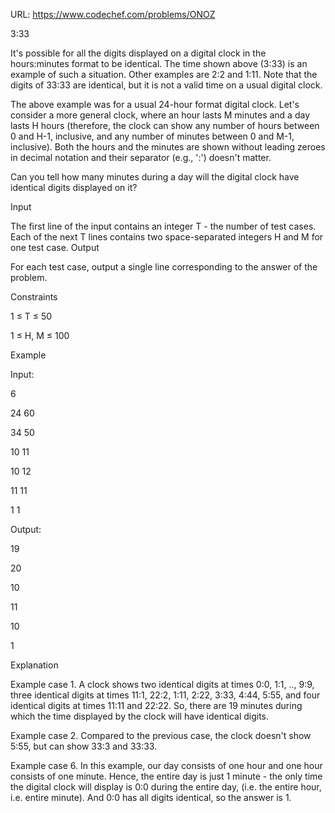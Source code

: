 URL: https://www.codechef.com/problems/ONOZ

3:33

It's possible for all the digits displayed on a digital clock in the hours:minutes format to be identical. The time shown above (3:33) is an example of such a situation. Other examples are 2:2 and 1:11. Note that the digits of 33:33 are identical, but it is not a valid time on a usual digital clock.

The above example was for a usual 24-hour format digital clock. Let's consider a more general clock, where an hour lasts M minutes and a day lasts H hours (therefore, the clock can show any number of hours between 0 and H-1, inclusive, and any number of minutes between 0 and M-1, inclusive). Both the hours and the minutes are shown without leading zeroes in decimal notation and their separator (e.g., ':') doesn't matter.

Can you tell how many minutes during a day will the digital clock have identical digits displayed on it?

Input

The first line of the input contains an integer T - the number of test cases.
Each of the next T lines contains two space-separated integers H and M for one test case.
Output

For each test case, output a single line corresponding to the answer of the problem.

Constraints

1 ≤ T ≤ 50

1 ≤ H, M ≤ 100

Example

Input:

6

24 60

34 50

10 11

10 12

11 11

1 1

Output:

19

20

10

11

10

1

Explanation

Example case 1. A clock shows two identical digits at times 0:0, 1:1, .., 9:9, three identical digits at times 11:1, 22:2, 1:11, 2:22, 3:33, 4:44, 5:55, and four identical digits at times 11:11 and 22:22. So, there are 19 minutes during which the time displayed by the clock will have identical digits.

Example case 2. Compared to the previous case, the clock doesn't show 5:55, but can show 33:3 and 33:33.

Example case 6. In this example, our day consists of one hour and one hour consists of one minute. Hence, the entire day is just 1 minute - the only time the digital clock will display is 0:0 during the entire day, (i.e. the entire hour, i.e. entire minute). And 0:0 has all digits identical, so the answer is 1.
